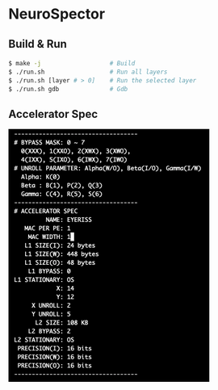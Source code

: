 # NeuroSpector


## Build & Run
~~~bash
$ make -j                   # Build
$ ./run.sh                  # Run all layers
$ ./run.sh [layer # > 0]    # Run the selected layer
$ ./run.sh gdb              # Gdb
~~~

## Accelerator Spec
![](./img/acc_spec.png)
